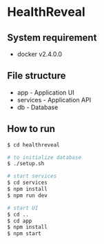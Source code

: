 # HealthReveal

## System requirement

- docker v2.4.0.0

## File structure

- app - Application UI
- services - Application API
- db - Database

## How to run

```bash
$ cd healthreveal

# to initialize database
$ ./setup.sh

# start services
$ cd services
$ npm install
$ npm run dev

# start UI
$ cd ..
$ cd app
$ npm install
$ npm start
```
